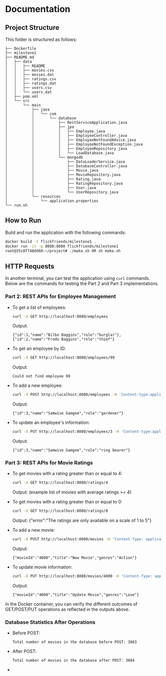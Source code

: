 # Documentation

## Project Structure
This folder is structured as follows:

```
├── Dockerfile
├── milestone1
├── README.md
│   ├── data
│   │   ├── README
│   │   ├── movies.csv
│   │   ├── movies.dat
│   │   ├── ratings.csv
│   │   ├── ratings.dat
│   │   ├── users.csv
│   │   └── users.dat
│   ├── pom.xml
│   └── src
│       └── main
│           ├── java
│           │   └── com
│           │       └── database
│           │           ├── RestServiceApplication.java
│           │           ├── jpa
│           │           │   ├── Employee.java
│           │           │   ├── EmployeeController.java
│           │           │   ├── EmployeeNotFoundAdvice.java
│           │           │   ├── EmployeeNotFoundException.java
│           │           │   ├── EmployeeRepository.java
│           │           │   └── LoadDatabase.java
│           │           └── mongodb
│           │               ├── DataLoaderService.java
│           │               ├── DatabaseController.java
│           │               ├── Movie.java
│           │               ├── MovieRepository.java
│           │               ├── Rating.java
│           │               ├── RatingRepository.java
│           │               ├── User.java
│           │               └── UserRepository.java
│           └── resources
│               └── application.properties
└── run.sh
```

## How to Run

Build and run the application with the following commands:

```bash
docker build -t flickfriends/milestone1 .
docker run -it -p 8080:8080 flickfriends/milestone1
root@35c0f748dd60:~/project# ./make.sh OR sh make.sh
```

## HTTP Requests

In another terminal, you can test the application using `curl` commands. Below are the commands for testing the Part 2 and Part 3 implementations.

### Part 2: REST APIs for Employee Management

- To get a list of employees:

  ```bash
  curl -X GET http://localhost:8080/employees
  ```

  Output:
  ```
  {"id":1,"name":"Bilbo Baggins","role":"burglar"},{"id":2,"name":"Frodo Baggins","role":"thief"}
  ```

- To get an employee by ID:

  ```bash
  curl -X GET http://localhost:8080/employees/99
  ```

  Output:
  ```
  Could not find employee 99
  ```

- To add a new employee:

  ```bash
  curl -X POST http://localhost:8080/employees -H 'Content-type:application/json' -d '{"name": "Samwise Gamgee", "role": "gardener"}'
  ```

  Output:
  ```
  {"id":3,"name":"Samwise Gamgee","role":"gardener"}
  ```

- To update an employee's information:

  ```bash
  curl -X PUT http://localhost:8080/employees/3 -H 'Content-type:application/json' -d '{"name": "Samwise Gamgee", "role": "ring bearer"}'
  ```

  Output:
  ```
  {"id":3,"name":"Samwise Gamgee","role":"ring bearer"}
  ```

### Part 3: REST APIs for Movie Ratings

- To get movies with a rating greater than or equal to 4:

  ```bash
  curl -X GET http://localhost:8080/ratings/4
  ```

  Output: (example list of movies with average ratings >= 4)

- To get movies with a rating greater than or equal to 0:

  ```bash
  curl -X GET http://localhost:8080/ratings/0
  ```

  Output: {"error":"The ratings are only available on a scale of 1 to 5"}

- To add a new movie:

  ```bash
  curl -X POST http://localhost:8080/movies -H 'Content-Type: application/json' -d '{"movieId": "4000", "title": "New Movie", "genres": "Action"}'
  ```

  Output:
  ```
  {"movieId":"4000","title":"New Movie","genres":"Action"}
  ```

- To update movie information:

  ```bash
  curl -X PUT http://localhost:8080/movies/4000 -H 'Content-Type: application/json' -d '{"title": "Update Movie", "genres": "Love"}'
  ```

  Output:
  ```
  {"movieId":"4000","title":"Update Movie","genres":"Love"}
  ```

In the Docker container, you can verify the different outcomes of GET/POST/PUT operations as reflected in the outputs above.

### Database Statistics After Operations

- Before POST:
  ```
  Total number of movies in the database before POST: 3883
  ```
  
- After POST:
  ```
  Total number of movies in the database after POST: 3884
  ```

-
